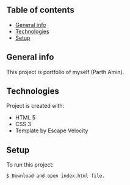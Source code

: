 ## Table of contents
* [General info](#general-info)
* [Technologies](#technologies)
* [Setup](#setup)

## General info
This project is portfolio of myself (Parth Amin).
	
## Technologies
Project is created with:
* HTML 5
* CSS 3
* Template by Escape Velocity
	
## Setup
To run this project:

```
$ Download and open index.html file.
```
